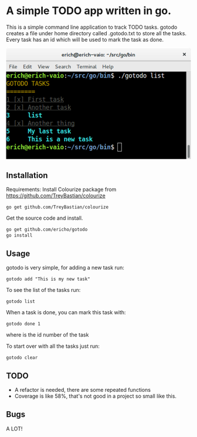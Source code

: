 # A simple TODO app written in go.

This is a simple command line application to track TODO tasks. gotodo creates a file under home directory called .gotodo.txt to store all the tasks. Every task has an id which will be used to mark the task as done. 

![GOTODO](gotodo.png)

## Installation

Requirements:
Install Colourize package from https://github.com/TreyBastian/colourize
``` 
go get github.com/TreyBastian/colourize
```

Get the source code and install.
```
go get github.com/ericho/gotodo
go install
```

## Usage

gotodo is very simple, for adding a new task run:
```
gotodo add "This is my new task"
```
To see the list of the tasks run:
```
gotodo list
```
When a task is done, you can mark this task with:
```
gotodo done 1
```
where is the id number of the task

To start over with all the tasks just run:
```
gotodo clear
```

## TODO

* A refactor is needed, there are some repeated functions
* Coverage is like 58%, that's not good in a project so small like this. 

## Bugs
A LOT!
